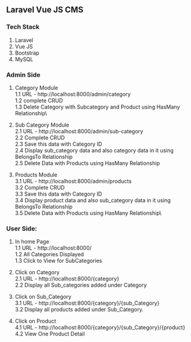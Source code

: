 ## Laravel Vue JS CMS

### Tech Stack
1. Laravel  
2. Vue JS  
3. Bootstrap  
4. MySQL  

### Admin Side

1. Category Module\
	1.1 URL - http://localhost:8000/admin/category \
	1.2 complete CRUD\
	1.3 Delete Category with Subcategory and Product using HasMany Relationship\

2. Sub Category Module\
	2.1 URL - http://localhost:8000/admin/sub-category \
	2.2 Complete CRUD\
	2.3 Save this data with Category ID\
	2.4 Display sub_category data and also category data in it using BelongsTo Relationship\
	2.5 Delete Data with Products using HasMany Relationship

3. Products Module\
	3.1 URL - http://localhost:8000/admin/products \
	3.2 Complete CRUD\
	3.3 Save this data with Category ID\
	3.4 Display product data and also sub_category data in it using BelongsTo Relationship\
	3.5 Delete Data with Products using HasMany Relationship\


### User Side:

1. In home Page\
	1.1 URL - http://localhost:8000/ \
	1.2 All Categories Displayed\
	1.3 Click to View for SubCategories

2. Click on Category\
	2.1 URL - http://localhost:8000/{category} \
	2.2 Display all Sub_categories added under Category

3. Click on Sub_Category\
	3.1 URL - http://localhost:8000/{category}/{sub_Category} \
	3.2 Display all products added under Sub_Category.

4. Click on Product\
	4.1 URL - http://localhost:8000/{category}/{sub_Category}/{product} \
	4.2 View One Product Detail

